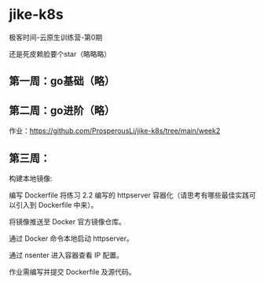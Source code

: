 # jike-k8s
极客时间-云原生训练营-第0期

还是死皮赖脸要个star（略略略）

## 第一周：go基础（略）
## 第二周：go进阶（略）
  作业：https://github.com/ProsperousLi/jike-k8s/tree/main/week2
## 第三周：
  构建本地镜像:  
  
  编写 Dockerfile 将练习 2.2 编写的 httpserver 容器化（请思考有哪些最佳实践可以引入到 Dockerfile 中来）。  
  
  将镜像推送至 Docker 官方镜像仓库。  
  
  通过 Docker 命令本地启动 httpserver。  
  
  通过 nsenter 进入容器查看 IP 配置。  
  
  作业需编写并提交 Dockerfile 及源代码。  
  
